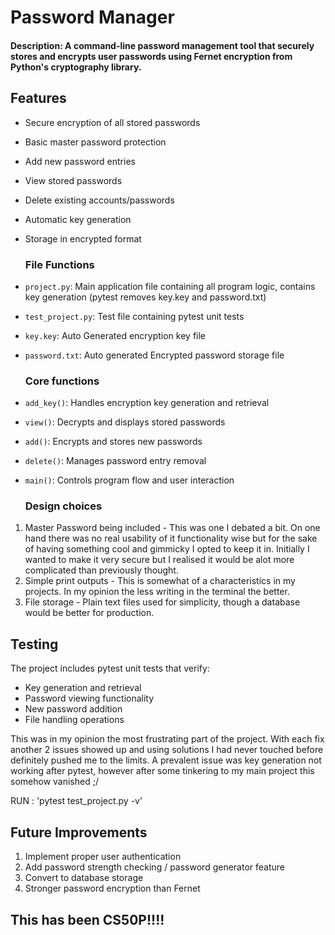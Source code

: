# Password Manager
#### Description:    A command-line password management tool that securely stores and encrypts user passwords using Fernet encryption from Python's cryptography library.

## Features
- Secure encryption of all stored passwords
- Basic master password protection
- Add new password entries
- View stored passwords
- Delete existing accounts/passwords
- Automatic key generation
- Storage in encrypted format

    ### File Functions
- `project.py`: Main application file containing all program logic, contains key generation (pytest removes key.key and password.txt)
- `test_project.py`: Test file containing pytest unit tests
- `key.key`: Auto Generated encryption key file
- `password.txt`: Auto generated Encrypted password storage file

    ### Core functions
- `add_key()`: Handles encryption key generation and retrieval
- `view()`: Decrypts and displays stored passwords
- `add()`: Encrypts and stores new passwords
- `delete()`: Manages password entry removal
- `main()`: Controls program flow and user interaction

    ### Design choices
1. Master Password being included - This was one I debated a bit. On one hand there was no real usability of it functionality wise but for the sake of having something cool and gimmicky I opted to keep it in. Initially I wanted to make it very secure but I realised it would be alot more complicated than previously thought.
2. Simple print outputs - This is somewhat of a characteristics in my projects. In my opinion the less writing in the terminal the better.
3. File storage - Plain text files used for simplicity, though a database would be better for production.

## Testing
The project includes pytest unit tests that verify:
- Key generation and retrieval
- Password viewing functionality
- New password addition
- File handling operations

This was in my opinion the most frustrating part of the project.
With each fix another 2 issues showed up and using solutions I had never touched before definitely pushed me to the limits.
A prevalent issue was key generation not working after pytest, however after some tinkering to my main project this somehow vanished ;/

RUN : 'pytest test_project.py -v'

## Future Improvements
1. Implement proper user authentication
2. Add password strength checking / password generator feature
3. Convert to database storage
4. Stronger password encryption than Fernet

## This has been CS50P!!!!

